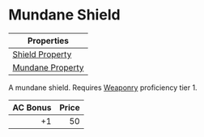 # Mundane Shield

| Properties                                                            |
| --------------------------------------------------------------------- |
| [Shield Property](../../Armor%20Properties/Shield%20Property.md)      |
| [Mundane Property](../../Material%20Properties/Mundane%20Property.md) |

A mundane shield. Requires [Weaponry](../../../Player%20Characters/Skills/Primary%20Skills/Weaponry.md) proficiency tier 1.

| AC Bonus | Price |
| -------: | ----: |
|       +1 |    50 |
